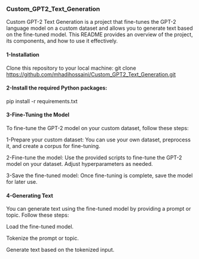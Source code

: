 ### Custom_GPT2_Text_Generation

Custom GPT-2 Text Generation is a project that fine-tunes the GPT-2 language model on a custom dataset and allows you to generate text based on the fine-tuned model. This README provides an overview of the project, its components, and how to use it effectively.

#### 1-Installation
Clone this repository to your local machine:
git clone https://github.com/mhadihossaini/Custom_GPT2_Text_Generation.git

#### 2-Install the required Python packages:
pip install -r requirements.txt


#### 3-Fine-Tuning the Model
To fine-tune the GPT-2 model on your custom dataset, follow these steps:

1-Prepare your custom dataset: You can use your own dataset, preprocess it, and create a corpus for fine-tuning.

2-Fine-tune the model: Use the provided scripts to fine-tune the GPT-2 model on your dataset. Adjust hyperparameters as needed.

3-Save the fine-tuned model: Once fine-tuning is complete, save the model for later use.

#### 4-Generating Text
You can generate text using the fine-tuned model by providing a prompt or topic. Follow these steps:

Load the fine-tuned model.

Tokenize the prompt or topic.

Generate text based on the tokenized input.

